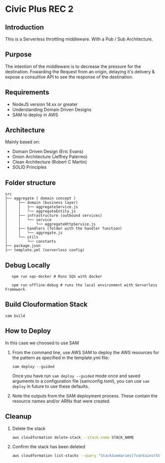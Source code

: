 # Civic Plus REC 2

## Introduction


This is a Serverless throttling middleware. With a Pub / Sub Architecture.

## Purpose

The intention of the middleware is to decrease the pressure for the destination. Fowarding the Request from an origin, delaying it's delivery & expose a consultive API to see the response of the destination.


## Requirements

- NodeJS version 14.xx or greater
- Understanding Domain Driven Designs
- SAM to deploy in AWS


## Architecture

Mainly based on:

- Domain Driven Design (Eric Evans)
- Onion Architecture (Jeffrey Palermo)
- Clean Architecture (Robert C Martin)
- SOLID Principles


## Folder structure


```
src
├── aggregate ( domain concept )
│     ├── domain (business layer)
│     │   ├── aggregateService.js
│     │   └── aggregateEntity.js
│     ├── infrastructure (outbound services)
│     │   └── service
│     │       └── aggregateHttpService.js
│     ├── handlers (folder with the handler function)
│     │   └── aggregate.js
│     └── utils
│         └── constants
├── package.json
├── template.yml (serverless config)
```



## Debug Locally


 ```
    npm run sqs-docker # Runs SQS with docker

    npm run offline-debug # runs the local environment with Serverless Framework
```


## Build Clouformation Stack


    sam build
    
## How to Deploy 

In this case we choosed to use SAM


1. From the command line, use AWS SAM to deploy the AWS resources for the pattern as specified in the template.yml file:
    ```
    sam deploy --guided
    ```

    Once you have run `sam deploy --guided` mode once and saved arguments to a configuration file (samconfig.toml), you can use `sam deploy` in future to use these defaults.

3. Note the outputs from the SAM deployment process. These contain the resource names and/or ARNs that were created.

## Cleanup

1. Delete the stack
    ```bash
    aws cloudformation delete-stack --stack-name STACK_NAME
    ```
1. Confirm the stack has been deleted
    ```bash
    aws cloudformation list-stacks --query "StackSummaries[?contains(StackName,'STACK_NAME')].StackStatus"
    ```
